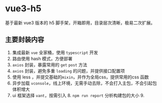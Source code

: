# vue3-h5

基于最新 vue3 版本的 h5 脚手架，开箱即用，目录层次清晰，极易二次扩展。

## 主要封装内容

   1. 集成最新 `vue` 全家桶，使用 `typescript` 开发
   2. 路由使用 hash 模式，方便部署
   3. `axios` 封装，暴露常用的 `get` `post` 方法
   4. `axios` 封装，避免多重 `loading` 的问题，并提供接口配置项
   5. 使用 less ，并提交基础的`mixin`，并作为全局css，提供常用的css 函数
   6. 异步加载 `vconsole`，线上环境，无需手动去除，不会打入主包，不会引起包体积增大
   7. ui 框架选择 `vant`，按需引入
      8. `npm run report` 分析构建包的大小
      9. 
